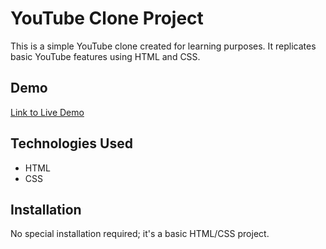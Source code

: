 # YouTube Clone Project

This is a simple YouTube clone created for learning purposes. It replicates basic YouTube features using HTML and CSS.

## Demo

[Link to Live Demo](https://umakant3525.github.io/youtube_clone/)

## Technologies Used

- HTML
- CSS

## Installation

No special installation required; it's a basic HTML/CSS project.



